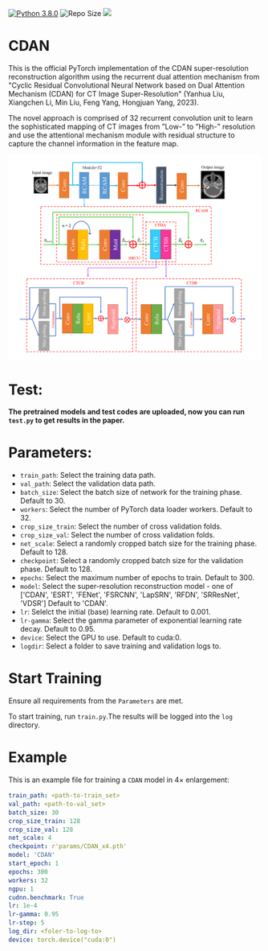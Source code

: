 [![Python 3.8.0](https://img.shields.io/badge/python-3.8.0-blue.svg)](https://www.python.org/downloads/release/python-380/)
![Repo Size](https://img.shields.io/github/repo-size/CDUTJ102/CDAN)
<img src="https://img.shields.io/badge/PyTorch-EE4C2C?style=flat-square&logo=Pytorch&logoColor=white"/></a>

# CDAN
This is the official PyTorch implementation of the CDAN super-resolution reconstruction algorithm using the recurrent dual attention mechanism from "Cyclic Residual Convolutional Neural Network based on Dual Attention Mechanism
(CDAN) for CT Image Super-Resolution" (Yanhua Liu, Xiangchen Li, Min Liu, Feng Yang, Hongjuan Yang, 2023).

The novel approach is comprised of 32 recurrent convolution unit to learn the sophisticated mapping of CT images from ”Low-” to ”High-” resolution and use the attentional mechanism module with residual structure to capture the channel information in the feature map.

<img src="./model/CDAN.png" width="700px">

# Test:

**The pretrained models and test codes are uploaded, now you can run `test.py` to get results in the paper.**

# Parameters:
- `train_path`: Select the training data path.
- `val_path`: Select the validation data path.
- `batch_size`: Select the batch size of network for the training phase. Default to 30.
- `workers`: Select the number of PyTorch data loader workers. Default to 32.
- `crop_size_train`: Select the number of cross validation folds.
- `crop_size_val`: Select the number of cross validation folds.  
- `net_scale`: Select a randomly cropped batch size for the training phase.  Default to 128.
- `checkpoint`: Select a randomly cropped batch size for the validation phase. Default to 128.
- `epochs`: Select the maximum number of epochs to train. Default to 300.
- `model`: Select the super-resolution reconstruction model - one of ['CDAN', 'ESRT', 'FENet', 'FSRCNN', 'LapSRN', 'RFDN', 'SRResNet', 'VDSR'] Default to 'CDAN'.
- `lr`: Selelct the initial (base) learning rate. Default to 0.001.
- `lr-gamma`: Select the gamma parameter of exponential learning rate decay. Default to 0.95.
- `device`: Select the GPU to use. Default to cuda:0.
- `logdir`: Select a folder to save training and validation logs to.

# Start Training
Ensure all requirements from the `Parameters`  are met.

To start training, run `train.py`.The results will be logged into the `log` directory.

# Example

This is an example file for training a `CDAN` model in 4× enlargement:

```yml
train_path: <path-to-train_set>
val_path: <path-to-val_set>
batch_size: 30
crop_size_train: 128
crop_size_val: 128
net_scale: 4
checkpoint: r'params/CDAN_x4.pth'
model: 'CDAN'
start_epoch: 1
epochs: 300
workers: 32
ngpu: 1
cudnn.benchmark: True
lr: 1e-4
lr-gamma: 0.95
lr-step: 5
log_dir: <foler-to-log-to>
device: torch.device("cuda:0")
```

